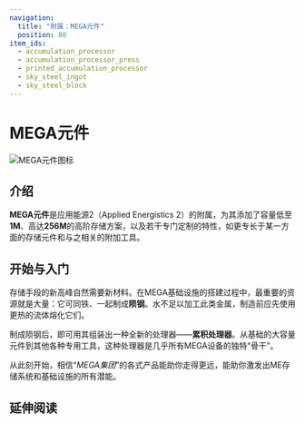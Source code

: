 ```yaml
---
navigation:
  title: "附属：MEGA元件"
  position: 80
item_ids:
  - accumulation_processor
  - accumulation_processor_press
  - printed_accumulation_processor
  - sky_steel_ingot
  - sky_steel_block
---
```


# MEGA元件

![MEGA元件图标](assets/logo.png)

## 介绍

**MEGA元件**是应用能源2（Applied Energistics 2）的附属，为其添加了容量低至**1M**、高达**256M**的高阶存储方案，以及若干专门定制的特性，如更专长于某一方面的存储元件和与之相关的附加工具。

## 开始与入门

<Row>
  <ItemImage id="sky_steel_ingot" scale="4" />
  <ItemImage id="accumulation_processor" scale="4" />
</Row>

存储手段的新高峰自然需要新材料。在MEGA基础设施的搭建过程中，最重要的资源就是大量<ItemLink id="ae2:sky_stone_block" />：它可同铁、<ItemLink id="ae2:charged_certus_quartz_crystal" />一起制成**陨钢**。水不足以加工此类金属，制造前应先使用更热的流体熔化它们。

<Row>
  <Recipe id="transform/sky_steel_ingot" />
</Row>

制成陨钢后，即可用其组装出一种全新的处理器——**累积处理器**。从基础的大容量元件到其他各种专用工具，这种处理器是几乎所有MEGA设备的独特“骨干”。

<Row>
  <RecipeFor id="accumulation_processor_press" />
  <RecipeFor id="printed_accumulation_processor" />
  <RecipeFor id="accumulation_processor" />
</Row>

从此刻开始，相信“*MEGA集团*”的各式产品能助你走得更远，能助你激发出ME存储系统和基础设施的所有潜能。

## 延伸阅读

<SubPages />
